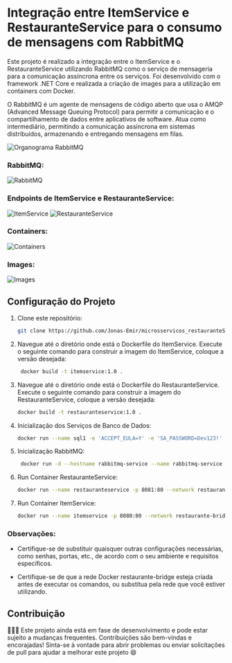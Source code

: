 #  Integração entre ItemService e RestauranteService para o consumo de mensagens com RabbitMQ 

Este projeto é realizado a integração entre o ItemService e o RestauranteService utilizando RabbitMQ como o serviço de mensageria para a comunicação assíncrona entre os serviços.
Foi desenvolvido com o framework .NET Core e realizada a criação de images para a utilização em containers com Docker.

O RabbitMQ é um agente de mensagens de código aberto que usa o AMQP (Advanced Message Queuing Protocol) para permitir a comunicação e o compartilhamento de dados entre aplicativos de software. Atua como intermediário, permitindo a comunicação assíncrona em sistemas distribuídos, armazenando e entregando mensagens em filas.

![Organograma RabbitMQ](https://github.com/Jonas-Emir/microsservicos_restauranteService/blob/ImplementacaoRabbitMQ/RabbitMQ.jfif?raw=true)

### RabbitMQ:
![RabbitMQ](https://github.com/Jonas-Emir/microsservicos_restauranteService/blob/ImplementacaoRabbitMQ/rabbit.PNG?raw=true)

### Endpoints de ItemService e RestauranteService:
![ItemService](https://github.com/Jonas-Emir/microsservicos_restauranteService/blob/ImplementacaoRabbitMQ/itemservice.PNG?raw=true)
![RestauranteService](https://github.com/Jonas-Emir/microsservicos_restauranteService/blob/ImplementacaoRabbitMQ/restauranteservice.PNG?raw=true)

### Containers:
![Containers](https://github.com/Jonas-Emir/microsservicos_restauranteService/assets/89087399/8414af30-68d0-4a99-b64b-922f74f5220f)

### Images:
![Images](https://github.com/Jonas-Emir/microsservicos_restauranteService/blob/ImplementacaoRabbitMQ/dockerps.PNG?raw=true)


## Configuração do Projeto

1. Clone este repositório:

   ```bash
   git clone https://github.com/Jonas-Emir/microsservicos_restauranteService.git

2. Navegue até o diretório onde está o Dockerfile do ItemService.
Execute o seguinte comando para construir a imagem do ItemService, coloque a versão desejada:
   ```bash
    docker build -t itemservice:1.0 .


3. Navegue até o diretório onde está o Dockerfile do RestauranteService.
Execute o seguinte comando para construir a imagem do RestauranteService, coloque a versão desejada:
    ```bash
   docker build -t restauranteservice:1.0 .

4. Inicialização dos Serviços de Banco de Dados:
   ```bash
   docker run --name sql1 -e 'ACCEPT_EULA=Y' -e 'SA_PASSWORD=Dev123!' -d --network restaurante-bridge mcr.microsoft.com/mssql/server:latest

5. Inicialização RabbitMQ:
   ```bash
    docker run -d --hostname rabbitmq-service --name rabbitmq-service --network restaurante-bridge -p 5672:5672 rabbitmq:3-management

6. Run Container RestauranteService:
   ```bash
   docker run --name restauranteservice -p 8081:80 --network restaurante-bridge restauranteservice:1.0

7. Run Container ItemService:
   ```bash
   docker run --name itemservice -p 8080:80 --network restaurante-bridge itemservice:1.0

### Observações:
- Certifique-se de substituir quaisquer outras configurações necessárias, como senhas, portas, etc., de acordo com o seu ambiente e requisitos específicos.

- Certifique-se de que a rede Docker restaurante-bridge esteja criada antes de executar os comandos, ou substitua pela rede que você estiver utilizando.

## Contribuição
👨🏽‍💻 Este projeto ainda está em fase de desenvolvimento e pode estar sujeito a mudanças frequentes.
Contribuições são bem-vindas e encorajadas! Sinta-se à vontade para abrir problemas ou enviar solicitações de pull para ajudar a melhorar este projeto :smile:	
